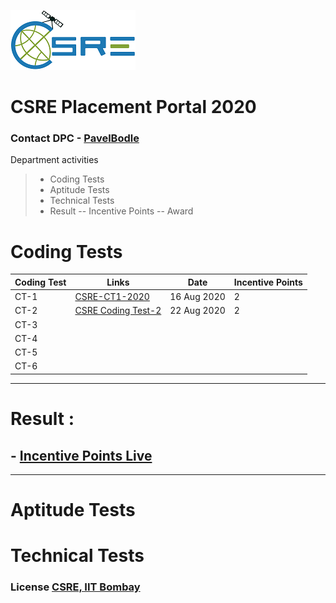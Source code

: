 
![logo](https://github.com/PavelBodle/PavelBodle.github.io/blob/master/assets/logo.png?raw=true)
# CSRE Placement Portal 2020 

### Contact DPC - [PavelBodle](https://www.linkedin.com/notifications/)

Department activities 

> - Coding Tests
> - Aptitude Tests
> - Technical Tests
> - Result
>   -- Incentive Points 
>   -- Award 


# Coding Tests

| Coding Test | Links |  Date | Incentive Points |
| ------ | ------ | ------ | ------ |
| CT-1 | [CSRE-CT1-2020](https://www.hackerrank.com/csre-ct1-2020) | 16 Aug 2020 | 2 |
| CT-2 | [CSRE Coding Test-2](https://www.hackerrank.com/csre-coding-test-2) | 22 Aug 2020  | 2 |
| CT-3 |  |  |  |
| CT-4 |  |  |  |
| CT-5 |  |  |  |
| CT-6 |  |  |  |

---
# Result :
## - [Incentive Points Live](https://docs.google.com/spreadsheets/d/e/2PACX-1vSM1fbMXQk9M_v_jXYX6yjsobGbVr2eP-XQsaYjsbAdvrHDRNmnLl1HWB07Fdo0u7xPXkFE69bH6pTx/pubhtml)
---

# Aptitude Tests
# Technical Tests







### License [CSRE, IIT Bombay](https://www.csre.iitb.ac.in/)

